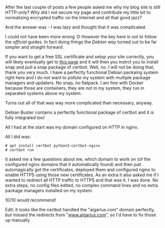 <!--
.. title: Securing your blog - fast and easy
.. slug: securing-your-blog-fast-and-easy
.. date: 2022-10-20 20:04:50 UTC
.. tags: blog,software,Debian-planet,Ubuntu.lv-planet,debian
.. category: 
.. link: 
.. description: 
.. type: text
-->

After the last couple of posts a few people asked me why my blog site is still HTTP-only? Why did I not
secure my page and contribute my little bit to normalizing encrypted traffic on the Internet and all
that good jazz?

And the answer was - I was lazy and thought that it was complicated.

I could not have been more wrong :D However the key here is *not* to follow the *official* guides.
In fact doing things the *Debian way* turned out to be far simpler and straight forward.

If you want to get a free SSL certificate and setup your site correctly, you will likely eventually
get to [this page](https://certbot.eff.org/instructions) and it will then you instrct you to install
snap and pull a snap package of certbot. Well, no. I will not be doing that, thank you very much.
I have a perfectly functional Debian packaing system right here and I do not want to pollute my system
with multiple package managers and updaters. No snap, no flatpack. I am fine with Docker because those
are containers, they are *not* in my system, they run in separated systems above my system.

Turns out all of that was way more complicated than necessary, anyway.

Debian Buster contains a perfectly functional package of certbot and it is fully integrated too!

All I had at the start was my domain configured on HTTP in nginx.

All I did was:

```
# apt install certbot python3-certbot-nginx
# certbot run
```

It asked me a few questions about me, which domain to work on (of the configured nginx domains that it 
automatically found) and then just automagically got the certificates, deployed them and configured nginx 
to enable HTTPS using those new certificates. As an extra it also asked me if I wanted to redirect all 
HTTP traffic to HTTPS and that was it. I was done. No extra steps, no config files edited, no complex 
command lines and no extra package managers installed on my system.

10/10 would recommend!

Edit: it looks like the certbot handled the "aigarius.com" domain perfectly, *but* missed the redirects 
from "www.aigarius.com", so I'd have to fix those up manually
